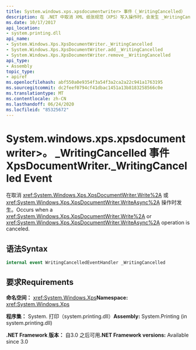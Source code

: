 ```yaml
---
title: System.windows.xps.xpsdocumentwriter> 事件（_WritingCancelled）
description: 在 .NET 中取消 XML 纸张规范（XPS）写入操作时，会发生 _WritingCancelled 事件。
ms.date: 10/17/2017
api_location:
- system.printing.dll
api_name:
- System.Windows.Xps.XpsDocumentWriter._WritingCancelled
- System.Windows.Xps.XpsDocumentWriter.add__WritingCancelled
- System.Windows.Xps.XpsDocumentWriter.remove__WritingCancelled
api_type:
- Assembly
topic_type:
- apiref
ms.openlocfilehash: abf550a0e9354f3a54f3a2ca2a22c941a1763195
ms.sourcegitcommit: dc2feef0794cf41dbac1451a13b8183258566c0e
ms.translationtype: MT
ms.contentlocale: zh-CN
ms.lasthandoff: 06/24/2020
ms.locfileid: "85325672"
---
```

# <a name="xpsdocumentwriter_writingcancelled-event"></a><span data-ttu-id="e480f-103">System.windows.xps.xpsdocumentwriter>。 \_WritingCancelled 事件</span><span class="sxs-lookup"><span data-stu-id="e480f-103">XpsDocumentWriter.\_WritingCancelled Event</span></span>

<span data-ttu-id="e480f-104">在取消 <xref:System.Windows.Xps.XpsDocumentWriter.Write%2A> 或 <xref:System.Windows.Xps.XpsDocumentWriter.WriteAsync%2A> 操作时发生。</span><span class="sxs-lookup"><span data-stu-id="e480f-104">Occurs when a <xref:System.Windows.Xps.XpsDocumentWriter.Write%2A> or <xref:System.Windows.Xps.XpsDocumentWriter.WriteAsync%2A> operation is canceled.</span></span>

## <a name="syntax"></a><span data-ttu-id="e480f-105">语法</span><span class="sxs-lookup"><span data-stu-id="e480f-105">Syntax</span></span>

``` csharp
internal event WritingCancelledEventHandler _WritingCancelled
```

## <a name="requirements"></a><span data-ttu-id="e480f-106">要求</span><span class="sxs-lookup"><span data-stu-id="e480f-106">Requirements</span></span>

<span data-ttu-id="e480f-107">**命名空间：** <xref:System.Windows.Xps></span><span class="sxs-lookup"><span data-stu-id="e480f-107">**Namespace:** <xref:System.Windows.Xps></span></span>

<span data-ttu-id="e480f-108">**程序集：** System. 打印（system.printing.dll）</span><span class="sxs-lookup"><span data-stu-id="e480f-108">**Assembly:** System.Printing (in system.printing.dll)</span></span>

<span data-ttu-id="e480f-109">**.NET Framework 版本：** 自3.0 之后可用</span><span class="sxs-lookup"><span data-stu-id="e480f-109">**.NET Framework versions:** Available since 3.0</span></span>
